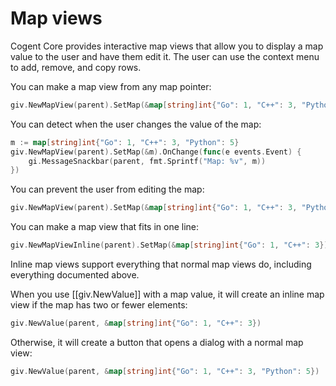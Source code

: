 # Map views

Cogent Core provides interactive map views that allow you to display a map value to the user and have them edit it. The user can use the context menu to add, remove, and copy rows.

You can make a map view from any map pointer:

```Go
giv.NewMapView(parent).SetMap(&map[string]int{"Go": 1, "C++": 3, "Python": 5})
```

You can detect when the user changes the value of the map:

```Go
m := map[string]int{"Go": 1, "C++": 3, "Python": 5}
giv.NewMapView(parent).SetMap(&m).OnChange(func(e events.Event) {
    gi.MessageSnackbar(parent, fmt.Sprintf("Map: %v", m))
})
```

You can prevent the user from editing the map:

```Go
giv.NewMapView(parent).SetMap(&map[string]int{"Go": 1, "C++": 3, "Python": 5}).SetReadOnly(true)
```

You can make a map view that fits in one line:

```Go
giv.NewMapViewInline(parent).SetMap(&map[string]int{"Go": 1, "C++": 3})
```

Inline map views support everything that normal map views do, including everything documented above.

When you use [[giv.NewValue]] with a map value, it will create an inline map view if the map has two or fewer elements:

```Go
giv.NewValue(parent, &map[string]int{"Go": 1, "C++": 3})
```

Otherwise, it will create a button that opens a dialog with a normal map view:

```Go
giv.NewValue(parent, &map[string]int{"Go": 1, "C++": 3, "Python": 5})
```
